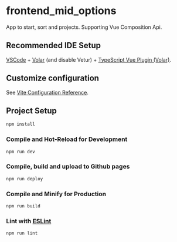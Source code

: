 # frontend_mid_options

App to start, sort and projects. Supporting Vue Composition Api.

## Recommended IDE Setup

[VSCode](https://code.visualstudio.com/) + [Volar](https://marketplace.visualstudio.com/items?itemName=Vue.volar) (and disable Vetur) + [TypeScript Vue Plugin (Volar)](https://marketplace.visualstudio.com/items?itemName=Vue.vscode-typescript-vue-plugin).

## Customize configuration

See [Vite Configuration Reference](https://vitejs.dev/config/).

## Project Setup

```sh
npm install
```

### Compile and Hot-Reload for Development

```sh
npm run dev
```

### Compile, build and upload to Github pages
```sh
npm run deploy
```

### Compile and Minify for Production

```sh
npm run build
```

### Lint with [ESLint](https://eslint.org/)

```sh
npm run lint
```
